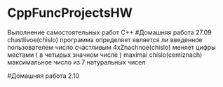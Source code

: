 # CppFuncProjectsHW
Выполнение самостоятельных работ C++
#Домашняя работа 27.09 
chastlivoe(chislo) программа определяет является ли введенное пользователем число счастливым 
4xZnachnoe(chislo) меняет цифры местами ( в четырых значном числе ) 
maximal chislo(cemiznach) максимальное число из 7 натуральных чисел

#Домашняя работа 2.10
